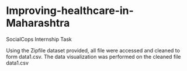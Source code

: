 # Improving-healthcare-in-Maharashtra
SocialCops Internship Task

Using the Zipfile dataset provided, all file were accessed and cleaned to form data1.csv.
The data visualization was performed on the cleaned file data1.csv
